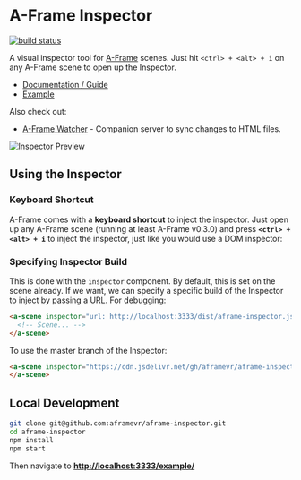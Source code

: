 # A-Frame Inspector

[![build status][travis-image]][travis-url]

A visual inspector tool for [A-Frame](https://aframe.io) scenes. Just hit
`<ctrl> + <alt> + i` on any A-Frame scene to open up the Inspector.

- [Documentation / Guide](https://aframe.io/docs/master/introduction/visual-inspector-and-dev-tools.html)
- [Example](https://aframe.io/aframe-inspector/examples/)

Also check out:

- [A-Frame Watcher](https://github.com/supermedium/aframe-watcher) - Companion server to sync changes to HTML files.

![Inspector Preview](https://user-images.githubusercontent.com/674727/50143582-e0e99b00-0261-11e9-944a-15995cf819fc.png)

## Using the Inspector

### Keyboard Shortcut

A-Frame comes with a **keyboard shortcut** to inject the inspector. Just open
up any A-Frame scene (running at least A-Frame v0.3.0) and press **`<ctrl> +
<alt> + i`** to inject the inspector, just like you would use a DOM inspector:

### Specifying Inspector Build

This is done with the `inspector` component. By default, this is set on the
scene already. If we want, we can specify a specific build of the Inspector to
inject by passing a URL. For debugging:

```html
<a-scene inspector="url: http://localhost:3333/dist/aframe-inspector.js">
  <!-- Scene... -->
</a-scene>
```

To use the master branch of the Inspector:

```html
<a-scene inspector="https://cdn.jsdelivr.net/gh/aframevr/aframe-inspector@master/dist/aframe-inspector.min.js">
</a-scene>
```

## Local Development

```bash
git clone git@github.com:aframevr/aframe-inspector.git
cd aframe-inspector
npm install
npm start
```

Then navigate to __[http://localhost:3333/example/](http://localhost:3333/example/)__

[travis-image]: https://img.shields.io/travis/aframevr/aframe-inspector.svg?style=flat-square
[travis-url]: https://travis-ci.org/aframevr/aframe-inspector
